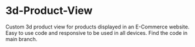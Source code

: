 # 3d-Product-View
Custom 3d product view for products displayed in an E-Commerce website. Easy to use code and responsive to be used in all devices. Find the code in main branch.
